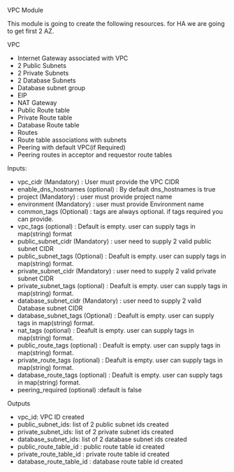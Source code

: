 VPC Module

This module is going to create the following resources. for HA we are going to get first 2 AZ.

VPC
* Internet Gateway associated with VPC
* 2 Public Subnets
* 2 Private Subnets
* 2 Database Subnets
* Database subnet group
* EIP
* NAT Gateway
* Public Route table
* Private Route table
* Database Route table
* Routes
* Route table associations with subnets
* Peering with default VPC(if Required)
* Peering routes in acceptor and requestor route tables




Inputs:

* vpc_cidr (Mandatory) : User must provide the VPC CIDR
* enable_dns_hostnames (optional) : By default dns_hostnames is true
* project (Mandatory) : user must provide project name
* environment (Mandatory) : user must provide Environment name
* common_tags (Optional) : tags are always optional. if tags required you can provide.
* vpc_tags (optional) : Default is empty. user can supply tags in map(string) format
* public_subnet_cidr (Mandatory) : user need to supply 2 valid public subnet CIDR
* public_subnet_tags (Optional) : Deafult is empty. user can supply tags in map(string) format.
* private_subnet_cidr (Mandatory) : user need to supply 2 valid private subnet CIDR
* private_subnet_tags (optional) : Deafult is empty. user can supply tags in map(string) format.
* database_subnet_cidr (Mandatory) : user need to supply 2 valid Database subnet CIDR
* database_subnet_tags (Optional) : Deafult is empty. user can supply tags in map(string) format.
* nat_tags (optional) : Deafult is empty. user can supply tags in map(string) format.
* public_route_tags (optional) : Deafult is empty. user can supply tags in map(string) format.
* private_route_tags (optional) : Deafult is empty. user can supply tags in map(string) format.
* database_route_tags (optional) : Deafult is empty. user can supply tags in map(string) format.
* peering_required (optional) :default is false

Outputs
* vpc_id: VPC ID created
* public_subnet_ids: list of 2 public subnet ids created
* private_subnet_ids: list of 2 private subnet ids created
* database_subnet_ids: list of 2 database subnet ids created
* public_route_table_id : public route table id created
* private_route_table_id : private route table id created
* database_route_table_id : database route table id created